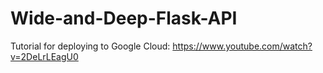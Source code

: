 # Wide-and-Deep-Flask-API

Tutorial for deploying to Google Cloud:
https://www.youtube.com/watch?v=2DeLrLEagU0
